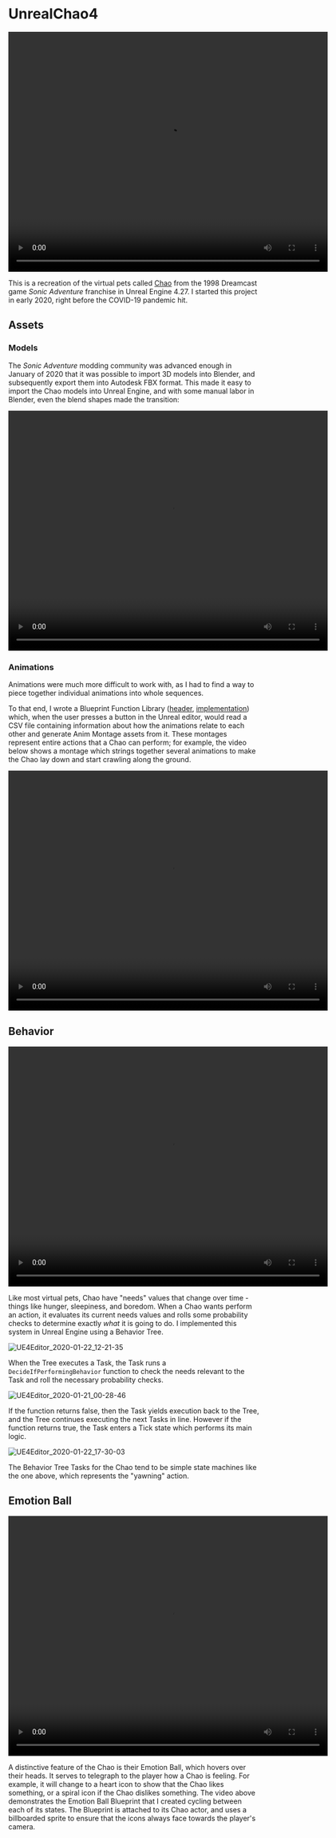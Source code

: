 # UnrealChao4

<div align="center">
  <video src="https://github.com/Sage-of-Mirrors/UnrealChao4/assets/6289769/fc018faf-6621-4895-9610-6c9df8c34fdd" width="640" height="480" />
</div>

This is a recreation of the virtual pets called [Chao](https://sonic.fandom.com/wiki/Chao) from the 1998 Dreamcast game *Sonic Adventure* franchise in Unreal Engine 4.27. I started this project in early 2020, right before the COVID-19 pandemic hit.

## Assets

### Models
The *Sonic Adventure* modding community was advanced enough in January of 2020 that it was possible to import 3D models into Blender, and subsequently export them into Autodesk FBX format. This made it easy to import the Chao models into Unreal Engine, and with some manual labor in Blender, even the blend shapes made the transition:

<div align="center">
  <video src="https://github.com/Sage-of-Mirrors/UnrealChao4/assets/6289769/d9e09e86-f0c8-429b-8eb7-f5c061e47557" width="640" height="480" />
</div>

### Animations
Animations were much more difficult to work with, as I had to find a way to piece together individual animations into whole sequences.

To that end, I wrote a Blueprint Function Library ([header](https://github.com/Sage-of-Mirrors/UnrealChao4/blob/master/UnrealChao4/Source/RandomUE4Stuff/ChaoAnimationMontagerLibrary.h), [implementation](https://github.com/Sage-of-Mirrors/UnrealChao4/blob/master/UnrealChao4/Source/RandomUE4Stuff/ChaoAnimationMontagerLibrary.cpp)) which, when the user presses a button in the Unreal editor, would read a CSV file containing information about how the animations relate to each other and generate Anim Montage assets from it. These montages represent entire actions that a Chao can perform; for example, the video below shows a montage which strings together several animations to make the Chao lay down and start crawling along the ground.

<div align="center">
  <video src="https://github.com/Sage-of-Mirrors/UnrealChao4/assets/6289769/18112336-b970-4343-b188-9fdb0474a3c1" width="640" height="480" />
</div>

## Behavior

<div align="center">
  <video src="https://github.com/Sage-of-Mirrors/UnrealChao4/assets/6289769/d28b3c63-47fa-4901-ae92-3c28d374127e" width="640" height="480" />
</div>

Like most virtual pets, Chao have "needs" values that change over time - things like hunger, sleepiness, and boredom. When a Chao wants perform an action, it evaluates its current needs values and rolls some probability checks to determine exactly *what* it is going to do. I implemented this system in Unreal Engine using a Behavior Tree.

![UE4Editor_2020-01-22_12-21-35](https://github.com/Sage-of-Mirrors/UnrealChao4/assets/6289769/9ab6cf85-307d-45df-8f96-c83bd6faad61)

When the Tree executes a Task, the Task runs a `DecideIfPerformingBehavior` function to check the needs relevant to the Task and roll the necessary probability checks.

![UE4Editor_2020-01-21_00-28-46](https://github.com/Sage-of-Mirrors/UnrealChao4/assets/6289769/362fd459-7225-491d-b354-4f28b6393def)

If the function returns false, then the Task yields execution back to the Tree, and the Tree continues executing the next Tasks in line. However if the function returns true, the Task enters a Tick state which performs its main logic.

![UE4Editor_2020-01-22_17-30-03](https://github.com/Sage-of-Mirrors/UnrealChao4/assets/6289769/9a50af93-8e6a-43d0-9452-0b3d13c28dba)

The Behavior Tree Tasks for the Chao tend to be simple state machines like the one above, which represents the "yawning" action.

## Emotion Ball

<div align="center">
  <video src="https://github.com/Sage-of-Mirrors/UnrealChao4/assets/6289769/7b247a41-f10d-469b-be4e-fbd1b74f9e0c" width="640" height="480" />
</div>

A distinctive feature of the Chao is their Emotion Ball, which hovers over their heads. It serves to telegraph to the player how a Chao is feeling. For example, it will change to a heart icon to show that the Chao likes something, or a spiral icon if the Chao dislikes something. The video above demonstrates the Emotion Ball Blueprint that I created cycling between each of its states. The Blueprint is attached to its Chao actor, and uses a billboarded sprite to ensure that the icons always face towards the player's camera.

